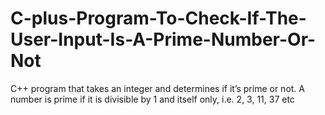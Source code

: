 # C-plus-Program-To-Check-If-The-User-Input-Is-A-Prime-Number-Or-Not
C++ program that takes an integer and determines if it’s prime or not. A number is prime if it is divisible by 1 and itself only, i.e. 2, 3, 11, 37 etc
